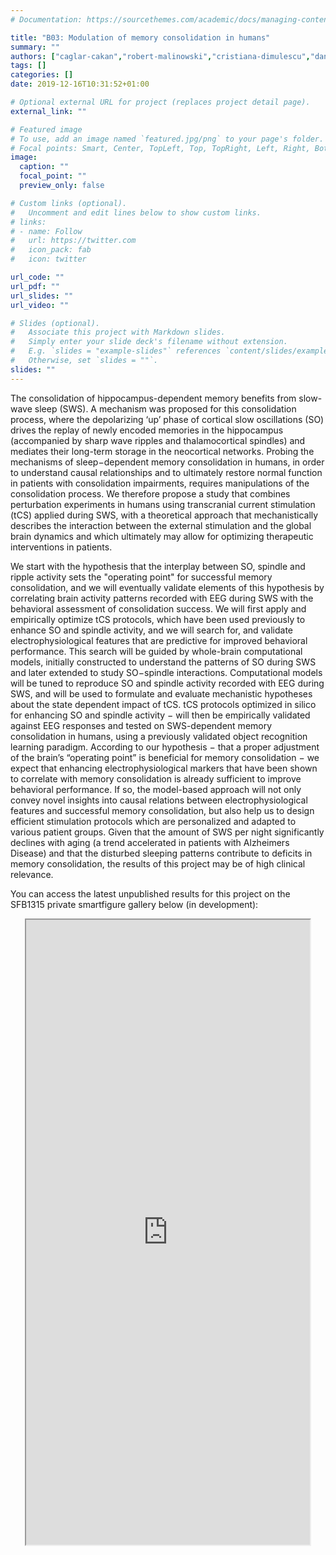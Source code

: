 ```yaml
---
# Documentation: https://sourcethemes.com/academic/docs/managing-content/

title: "B03: Modulation of memory consolidation in humans"
summary: ""
authors: ["caglar-cakan","robert-malinowski","cristiana-dimulescu","daniela-obst","nicolas-roth","liliia-schevchuk","julia-ladenbauer","michael-scholz","agnes-floeel","klaus-obermayer"]
tags: []
categories: []
date: 2019-12-16T10:31:52+01:00

# Optional external URL for project (replaces project detail page).
external_link: ""

# Featured image
# To use, add an image named `featured.jpg/png` to your page's folder.
# Focal points: Smart, Center, TopLeft, Top, TopRight, Left, Right, BottomLeft, Bottom, BottomRight.
image:
  caption: ""
  focal_point: ""
  preview_only: false

# Custom links (optional).
#   Uncomment and edit lines below to show custom links.
# links:
# - name: Follow
#   url: https://twitter.com
#   icon_pack: fab
#   icon: twitter

url_code: ""
url_pdf: ""
url_slides: ""
url_video: ""

# Slides (optional).
#   Associate this project with Markdown slides.
#   Simply enter your slide deck's filename without extension.
#   E.g. `slides = "example-slides"` references `content/slides/example-slides.md`.
#   Otherwise, set `slides = ""`.
slides: ""
---
```

<DIV class="article-container" markdown="1">
<DIV class="article-style" markdown="1">
  
The consolidation of hippocampus-dependent memory benefits from slow-wave sleep (SWS). A mechanism was proposed for this consolidation process, where the depolarizing ‘up’ phase of cortical slow oscillations (SO) drives the replay of newly encoded memories in the hippocampus (accompanied by sharp wave ripples and thalamocortical spindles) and mediates their long-term storage in the neocortical networks. Probing the mechanisms of sleep−dependent memory consolidation in humans, in order to understand causal relationships and to ultimately restore normal function in patients with consolidation impairments, requires manipulations of the consolidation process. We therefore propose a study that combines perturbation experiments in humans using transcranial current stimulation (tCS) applied during SWS, with a theoretical approach that mechanistically describes the interaction between the external stimulation and the global brain dynamics and which ultimately may allow for optimizing therapeutic interventions in patients.

We start with the hypothesis that the interplay between SO, spindle and ripple activity sets the "operating point" for successful memory consolidation, and we will eventually validate elements of this hypothesis by correlating brain activity patterns recorded with EEG during SWS with the behavioral assessment of consolidation success. We will first apply and empirically optimize tCS protocols, which have been used previously to enhance SO and spindle activity, and we will search for, and validate electrophysiological features that are predictive for improved behavioral performance. This search will be guided by whole-brain computational models, initially constructed to understand the patterns of SO during SWS and later extended to study SO−spindle interactions. Computational models will be tuned to reproduce SO and spindle activity recorded with EEG during SWS, and will be used to formulate and evaluate mechanistic hypotheses about the state dependent impact of tCS. tCS protocols optimized in silico for enhancing SO and spindle activity − will then be empirically validated against EEG responses and tested on SWS-dependent memory consolidation in humans, using a previously validated object recognition learning paradigm. According to our hypothesis − that a proper adjustment of the brain’s “operating point” is beneficial for memory consolidation − we expect that enhancing electrophysiological markers that have been shown to correlate with memory consolidation is already sufficient to improve behavioral performance. If so, the model-based approach will not only convey novel insights into causal relations between electrophysiological features and successful memory consolidation, but also help us to design efficient stimulation protocols which are personalized and adapted to various patient groups. Given that the amount of SWS per night significantly declines with aging (a trend accelerated in patients with Alzheimers Disease) and that the disturbed sleeping patterns contribute to deficits in memory consolidation, the results of this project may be of high clinical relevance.

You can access the latest unpublished results for this project on the SFB1315 private smartfigure gallery below (in development): 
</DIV>
</DIV>

<center>
<iframe src ="https://sdash.sourcedata.io/dashboard" height=1000px width=90% ></iframe>
</center>
